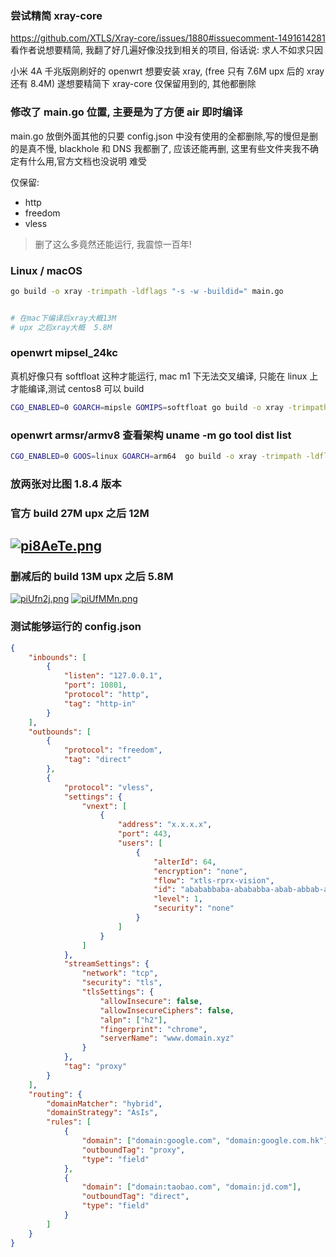 ### 尝试精简 xray-core

https://github.com/XTLS/Xray-core/issues/1880#issuecomment-1491614281 看作者说想要精简, 我翻了好几遍好像没找到相关的项目, 俗话说: 求人不如求只因

小米 4A 千兆版刚刷好的 openwrt 想要安装 xray, (free 只有 7.6M upx 后的 xray 还有 8.4M) 遂想要精简下 xray-core 仅保留用到的, 其他都删除

### 修改了 main.go 位置, 主要是为了方便 air 即时编译

main.go 放倒外面其他的只要 config.json 中没有使用的全都删除,写的慢但是删的是真不慢, blackhole 和 DNS 我都删了, 应该还能再删, 这里有些文件夹我不确定有什么用,官方文档也没说明 难受

仅保留:
-   http
-   freedom
-   vless

> 删了这么多竟然还能运行, 我震惊一百年!

### Linux / macOS

```bash
go build -o xray -trimpath -ldflags "-s -w -buildid=" main.go


# 在mac下编译后xray大概13M
# upx 之后xray大概  5.8M
```

### openwrt mipsel_24kc

真机好像只有 softfloat 这种才能运行, mac m1 下无法交叉编译, 只能在 linux 上才能编译,测试 centos8 可以 build

```bash
CGO_ENABLED=0 GOARCH=mipsle GOMIPS=softfloat go build -o xray -trimpath -ldflags "-s -w -buildid=" main.go

```


### openwrt armsr/armv8    查看架构 uname -m   go tool dist list      
 
```bash
CGO_ENABLED=0 GOOS=linux GOARCH=arm64  go build -o xray -trimpath -ldflags "-s -w -buildid=" main.go

```



### 放两张对比图  1.8.4 版本

### 官方 build 27M upx 之后 12M

## [![pi8AeTe.png](https://z1.ax1x.com/2023/11/10/pi8AeTe.png)](https://imgse.com/i/pi8AeTe)

### 删减后的 build 13M upx 之后 5.8M

[![piUfn2j.png](https://z1.ax1x.com/2023/11/20/piUfn2j.png)](https://imgse.com/i/piUfn2j) [![piUfMMn.png](https://z1.ax1x.com/2023/11/20/piUfMMn.png)](https://imgse.com/i/piUfMMn)

### 测试能够运行的 config.json

```json
{
	"inbounds": [
		{
			"listen": "127.0.0.1",
			"port": 10801,
			"protocol": "http",
			"tag": "http-in"
		}
	],
	"outbounds": [
		{
			"protocol": "freedom",
			"tag": "direct"
		},
		{
			"protocol": "vless",
			"settings": {
				"vnext": [
					{
						"address": "x.x.x.x",
						"port": 443,
						"users": [
							{
								"alterId": 64,
								"encryption": "none",
								"flow": "xtls-rprx-vision",
								"id": "abababbaba-abababba-abab-abbab-ababba",
								"level": 1,
								"security": "none"
							}
						]
					}
				]
			},
			"streamSettings": {
				"network": "tcp",
				"security": "tls",
				"tlsSettings": {
					"allowInsecure": false,
					"allowInsecureCiphers": false,
					"alpn": ["h2"],
					"fingerprint": "chrome",
					"serverName": "www.domain.xyz"
				}
			},
			"tag": "proxy"
		}
	],
	"routing": {
		"domainMatcher": "hybrid",
		"domainStrategy": "AsIs",
		"rules": [
			{
				"domain": ["domain:google.com", "domain:google.com.hk"],
				"outboundTag": "proxy",
				"type": "field"
			},
			{
				"domain": ["domain:taobao.com", "domain:jd.com"],
				"outboundTag": "direct",
				"type": "field"
			}
		]
	}
}
```
